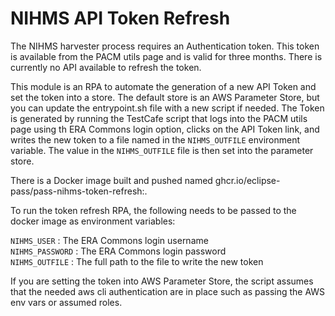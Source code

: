 # NIHMS API Token Refresh

The NIHMS harvester process requires an Authentication token.  This token is available from the PACM utils page and is
valid for three months.  There is currently no API available to refresh the token.  

This module is an RPA to automate the generation of a new API Token and set the token into a store. The default store 
is an AWS Parameter Store, but you can update the entrypoint.sh file with a new script if needed. The Token is 
generated by running the TestCafe script that logs into the PACM utils page using th ERA Commons login option, clicks 
on the API Token link, and writes the new token to a file named in the `NIHMS_OUTFILE` environment variable.  The 
value in the `NIHMS_OUTFILE` file is then set into the parameter store.

There is a Docker image built and pushed named ghcr.io/eclipse-pass/pass-nihms-token-refresh:<version>.

To run the token refresh RPA, the following needs to be passed to the docker image as environment variables:

`NIHMS_USER` : The ERA Commons login username  
`NIHMS_PASSWORD` : The ERA Commons login password  
`NIHMS_OUTFILE` : The full path to the file to write the new token

If you are setting the token into AWS Parameter Store, the script assumes that the needed aws cli authentication are in
place such as passing the AWS env vars or assumed roles.

